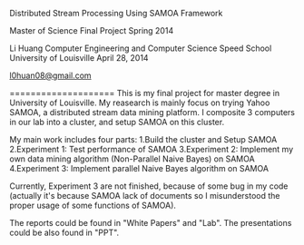Distributed Stream Processing Using SAMOA Framework

Master of Science
Final Project
Spring 2014

Li Huang
Computer Engineering and Computer Science
Speed School
University of Louisville
April 28, 2014

l0huan08@gmail.com

====================
This is my final project for master degree in University of Louisville. My reasearch is mainly focus on trying Yahoo SAMOA, a distributed stream data mining platform. I composite 3 computers in our lab into a cluster, and setup SAMOA on this cluster.

My main work includes four parts:
1.Build the cluster and Setup SAMOA
2.Experiment 1: Test performance of SAMOA
3.Experiment 2: Implement my own data mining algorithm (Non-Parallel Naive Bayes) on SAMOA
4.Experiment 3: Implement parallel Naive Bayes algorithm on SAMOA

Currently, Experiment 3 are not finished, because of some bug in my code (actually it's because SAMOA lack of documents so I misunderstood the proper usage of some functions of SAMOA).

The reports could be found in "White Papers" and "Lab". The presentations could be also found in "PPT".

